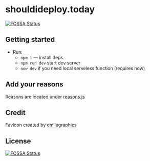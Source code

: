 # shouldideploy.today

[![FOSSA Status](https://app.fossa.io/api/projects/git%2Bhttps%3A%2F%2Fgithub.com%2Fbaires%2Fshouldideploy.svg?type=shield)](https://app.fossa.io/projects/git%2Bhttps%3A%2F%2Fgithub.com%2Fbaires%2Fshouldideploy?ref=badge_shield)

## Getting started

* Run:
    * `npm i` — install deps.
    * `npm run dev` start dev server
    * `now dev` if you need local serveless function (requires now)

## Add your reasons

Reasons are located under [reasons.js](https://github.com/baires/shouldideploy/tree/master/src/js/reasons.js)

## Credit

Favicon created by [emilegraphics](https://thenounproject.com/search/?q=dot&i=1359410)


## License
[![FOSSA Status](https://app.fossa.io/api/projects/git%2Bhttps%3A%2F%2Fgithub.com%2Fbaires%2Fshouldideploy.svg?type=large)](https://app.fossa.io/projects/git%2Bhttps%3A%2F%2Fgithub.com%2Fbaires%2Fshouldideploy?ref=badge_large)

